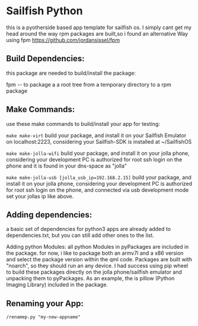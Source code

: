 Sailfish Python
==============

this is a pyotherside based app template for sailfish os. I simply cant get my head around the way rpm packages are built,so i found an alternative Way using fpm 
https://github.com/jordansissel/fpm

Build Dependencies:
------------------
this package are needed to build/install the package:

fpm -- to package a a root tree from a temporary directory to a rpm package

## Make Commands:
use these make commands to build/install your app for testing:

`make make-virt`
build your package, and install it on your Sailfish Emulator on localhost:2223, considering your Sailfish-SDK is installed at ~/SailfishOS

`make make-jolla-wifi`
build your package, and install it on your jolla phone, considering your development PC is authorized for root ssh login on the phone and it is found in your dns-space as "jolla"

`make make-jolla-usb [jolla_usb_ip=192.168.2.15]`
build your package, and install it on your jolla phone, considering your development PC is authorized for root ssh login on the phone, and connected via usb development mode set your jollas ip like above.


## Adding dependencies:
a basic set of dependencies for python3 apps are already added to dependencies.txt, but you can still add other ones to the list.

Adding python Modules:
all python Modules in pyPackages are included in the package. 
for now, i like to package both an armv7l and a x86 version and select the package version within the qml code. Packages are built with "noarch", so they should run an any device. I had success using pip wheel to build these packages directly on the jolla phone/sailfish emulator and unpacking them to pyPackages. As an example, the is pillow (Python Imaging Library) included in the package.

## Renaming your App:
`/renamep.py "my-new-appname"`

